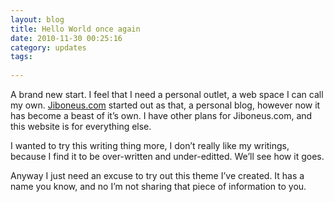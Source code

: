 ```yaml
---
layout: blog
title: Hello World once again
date: 2010-11-30 00:25:16
category: updates
tags:
 
---
```


A brand new start. I feel that I need a personal outlet, a web space I can call my own. [Jiboneus.com](http://jiboneus.com) started out as that, a personal blog, however now it has become a beast of it’s own. I have other plans for Jiboneus.com, and this website is for everything else.

I wanted to try this writing thing more, I don’t really like my writings, because I find it to be over-written and under-editted. We’ll see how it goes.

Anyway I just need an excuse to try out this theme I’ve created. It has a name you know, and no I’m not sharing that piece of information to you.
